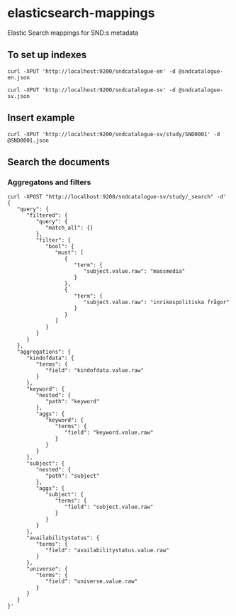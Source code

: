# elasticsearch-mappings
Elastic Search mappings for SND:s metadata

## To set up indexes

``curl -XPUT 'http://localhost:9200/sndcatalogue-en' -d @sndcatalogue-en.json``

``curl -XPUT 'http://localhost:9200/sndcatalogue-sv' -d @sndcatalogue-sv.json``

## Insert example

``curl -XPUT 'http://localhost:9200/sndcatalogue-sv/study/SND0001' -d @SND0001.json``

## Search the documents

### Aggregatons and filters
```
curl -XPOST "http://localhost:9200/sndcatalogue-sv/study/_search" -d'
{
   "query": {
      "filtered": {
         "query": {
            "match_all": {}
         },
         "filter": {
            "bool": {
               "must": [
                  {
                     "term": {
                        "subject.value.raw": "massmedia"
                     }
                  },
                  {
                     "term": {
                        "subject.value.raw": "inrikespolitiska frågor"
                     }
                  }
               ]
            }
         }
      }
   },
   "aggregations": {
      "kindofdata": {
         "terms": {
            "field": "kindofdata.value.raw"
         }
      },
      "keyword": {
         "nested": {
            "path": "keyword"
         },
         "aggs": {
            "keyword": {
               "terms": {
                  "field": "keyword.value.raw"
               }
            }
         }
      },
      "subject": {
         "nested": {
            "path": "subject"
         },
         "aggs": {
            "subject": {
               "terms": {
                  "field": "subject.value.raw"
               }
            }
         }
      },
      "availabilitystatus": {
         "terms": {
            "field": "availabilitystatus.value.raw"
         }
      },
      "universe": {
         "terms": {
            "field": "universe.value.raw"
         }
      }      
   }
}'
```
